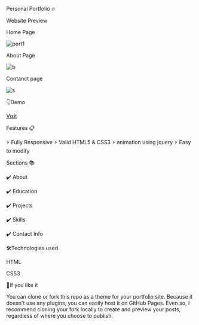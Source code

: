 Personal Portfolio 🔥

Website Preview

Home Page

![port1](https://user-images.githubusercontent.com/85859444/146224098-57e6f14e-c3a9-4d1f-b817-2ed7c16d3df0.PNG)

About Page

![b](https://user-images.githubusercontent.com/85859444/146224593-30e02409-7e8d-4f2b-b5eb-dfcf95620797.PNG)

Contanct page

![s](https://user-images.githubusercontent.com/85859444/146227179-6ec8648c-2a37-4166-ae36-9552420ae161.PNG)

👇Demo

[Visit](http://127.0.0.1:5500/landing.html)

Features 📋

⚡️ Fully Responsive
⚡️ Valid HTML5 & CSS3
⚡️ animation using jquery
⚡️ Easy to modify

Sections 📚

✔️ About

✔️ Education

✔️ Projects

✔️ Skills

✔️ Contact Info

🛠️Technologies used

HTML

CSS3

🤟If you like it

You can clone or fork this repo as a theme for your portfolio site. Because it doesn't use any plugins, you can easily host it on GitHub Pages. Even so, I recommend cloning your fork locally to create and preview your posts, regardless of where you choose to publish.

